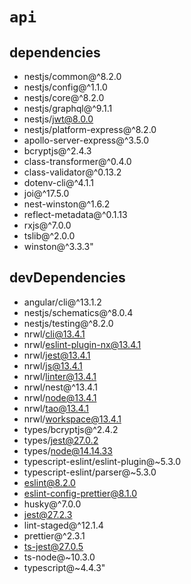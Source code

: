 # `api`

## dependencies

- nestjs/common@^8.2.0
- nestjs/config@^1.1.0
- nestjs/core@^8.2.0
- nestjs/graphql@^9.1.1
- nestjs/jwt@8.0.0
- nestjs/platform-express@^8.2.0
- apollo-server-express@^3.5.0
- bcryptjs@^2.4.3
- class-transformer@^0.4.0
- class-validator@^0.13.2
- dotenv-cli@^4.1.1
- joi@^17.5.0
- nest-winston@^1.6.2
- reflect-metadata@^0.1.13
- rxjs@^7.0.0
- tslib@^2.0.0
- winston@^3.3.3"

## devDependencies

- angular/cli@^13.1.2
- nestjs/schematics@^8.0.4
- nestjs/testing@^8.2.0
- nrwl/cli@13.4.1
- nrwl/eslint-plugin-nx@13.4.1
- nrwl/jest@13.4.1
- nrwl/js@13.4.1
- nrwl/linter@13.4.1
- nrwl/nest@^13.4.1
- nrwl/node@13.4.1
- nrwl/tao@13.4.1
- nrwl/workspace@13.4.1
- types/bcryptjs@^2.4.2
- types/jest@27.0.2
- types/node@14.14.33
- typescript-eslint/eslint-plugin@~5.3.0
- typescript-eslint/parser@~5.3.0
- eslint@8.2.0
- eslint-config-prettier@8.1.0
- husky@^7.0.0
- jest@27.2.3
- lint-staged@^12.1.4
- prettier@^2.3.1
- ts-jest@27.0.5
- ts-node@~10.3.0
- typescript@~4.4.3"
